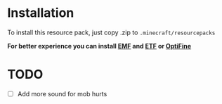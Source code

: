 # Installation

To install this resource pack, just copy .zip to `.minecraft/resourcepacks`

**For better experience you can install [EMF](https://modrinth.com/mod/entity-model-features) and [ETF](https://modrinth.com/mod/entitytexturefeatures) or [OptiFine](https://optifine.net/home)**

# TODO

- [ ] Add more sound for mob hurts
